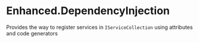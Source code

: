 # Enhanced.DependencyInjection
Provides the way to register services in `IServiceCollection` using attributes and code generators
